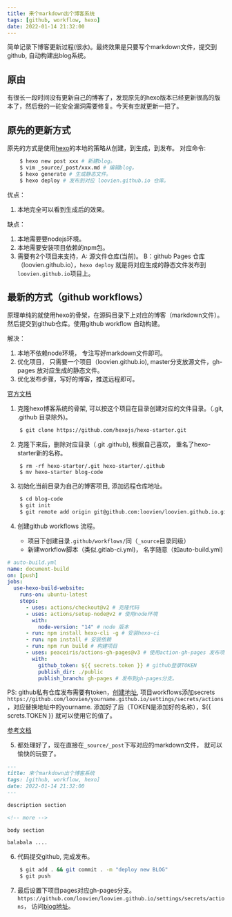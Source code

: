 ```yaml
---
title: 来个markdown出个博客系统
tags: [github, workflow, hexo]
date: 2022-01-14 21:32:00
---
```


简单记录下博客更新过程(很水)。最终效果是只要写个markdown文件，提交到github, 自动构建出blog系统。

<!-- more -->

## 原由

有很长一段时间没有更新自己的博客了，发现原先的hexo版本已经更新很高的版本了，然后我的一砣安全漏洞需要修复。今天有空就更新一把了。

## 原先的更新方式

原先的方式是使用[hexo](https://hexo.io)的本地的策略从创建，到生成，到发布。 对应命令:

```bash
    $ hexo new post xxx # 新建blog。
    $ vim _source/_post/xxx.md # 编辑blog。
    $ hexo generate # 生成静态文件。
    $ hexo deploy # 发布到对应 loovien.github.io 仓库。
```

优点：

1. 本地完全可以看到生成后的效果。

缺点：

1. 本地需要要nodejs环境。
2. 本地需要安装项目依赖的npm包。
3. 需要有2个项目来支持，A: 源文件仓库(当前)。 B：github Pages 仓库（loovien.github.io），`hexo deploy` 就是将对应生成的静态文件发布到`loovien.github.io`项目上。


## 最新的方式（github workflows）

原理单纯的就使用hexo的骨架，在源码目录下上对应的博客（markdown文件）。然后提交到github仓库。使用github workflow 自动构建。

解决：

1. 本地不依赖node环境， 专注写好markdown文件即可。
2. 优化项目， 只需要一个项目（loovien.github.io), master分支放源文件，gh-pages 放对应生成的静态文件。
3. 优化发布步骤，写好的博客，推送远程即可。

[官方文档](https://hexo.io/docs/gitlab-pages)

1. 克隆hexo博客系统的骨架, 可以按这个项目在目录创建对应的文件目录。（.git, .github 目录除外)。

```bash
    $ git clone https://github.com/hexojs/hexo-starter.git
```

2. 克隆下来后，删除对应目录（.git .github), 根据自己喜欢， 重名了hexo-starter新的名称。

```
    $ rm -rf hexo-starter/.git hexo-starter/.github
    $ mv hexo-starter blog-code
```

3. 初始化当前目录为自己的博客项目, 添加远程仓库地址。

```bash
    $ cd blog-code
    $ git init
    $ git remote add origin git@github.com:loovien/loovien.github.io.git
```

4. 创建github workflows 流程。

    * 项目下创建目录`.github/workflows/`同（`_source`目录同级）
    * 新建workflow脚本（类似.gitlab-ci.yml)， 名字随意（如auto-build.yml)

```yaml
# auto-build.yml
name: document-build
on: [push]
jobs:
  use-hexo-build-website:
    runs-on: ubuntu-latest
    steps:
      - uses: actions/checkout@v2 # 克隆代码
      - uses: actions/setup-node@v2 # 使用node环境
        with:
          node-version: "14" # node 版本
      - run: npm install hexo-cli -g # 安装hexo-ci
      - run: npm install # 安装依赖
      - run: npm run build # 构建项目
      - uses: peaceiris/actions-gh-pages@v3 # 使用action-gh-pages 发布项目
        with:
          github_token: ${{ secrets.token }} # github登录TOKEN
          publish_dir: ./public
          publish_branch: gh-pages # 发布到gh-pages分支。

```

PS: github私有仓库发布需要有token，[创建地址](https://github.com/settings/tokens), 项目workflows添加secrets `https://github.com/loovien/yourname.github.io/settings/secrets/actions`，对应替换地址中的yourname. 添加好了后（TOKEN是添加好的名称），${{ screts.TOKEN }} 就可以使用它的值了。

[参考文档](https://docs.github.com/en/actions/learn-github-actions)


5. 都处理好了，现在直接在`_source/_post`下写对应的markdown文件， 就可以愉快的玩耍了。

```markdown
---
title: 来个markdown出个博客系统
tags: [github, workflow, hexo]
date: 2022-01-14 21:32:00
---

description section

<!-- more -->

body section

balabala ....

```

6. 代码提交github, 完成发布。

```bash
    $ git add . && git commit . -m "deploy new BLOG"
    $ git push
```

7. 最后设置下项目pages对应gh-pages分支。 `https://github.com/loovien/loovien.github.io/settings/secrets/actions`， 访问[blog地址](https://loovien.github.io)。

